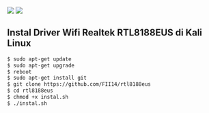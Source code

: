 ![](https://img.shields.io/badge/diuji%20pada-kali%20linux-blue?style=flat-square)
![](https://img.shields.io/badge/tplink-tlwn722n-brightgreen?style=flat-square)

## Instal Driver Wifi Realtek RTL8188EUS di Kali Linux

```sh
$ sudo apt-get update
$ sudo apt-get upgrade
$ reboot
$ sudo apt-get install git
$ git clone https://github.com/FII14/rtl8188eus
$ cd rtl8188eus
$ chmod +x instal.sh
$ ./instal.sh
```
